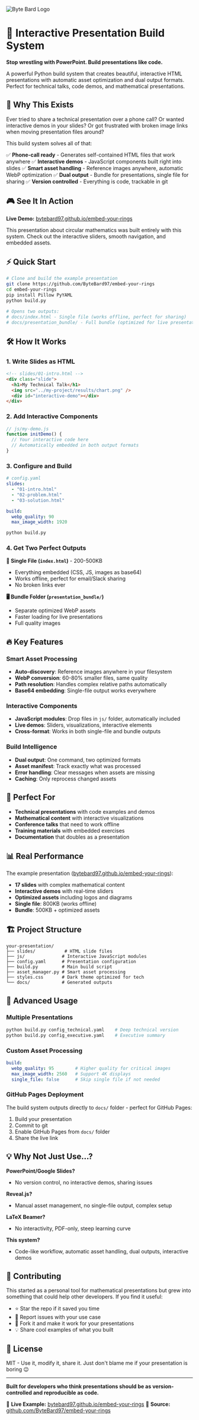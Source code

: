 ![Byte Bard Logo](bytebard-logo.webp)

# 🎯 Interactive Presentation Build System

**Stop wrestling with PowerPoint. Build presentations like code.**

A powerful Python build system that creates beautiful, interactive HTML presentations with automatic asset optimization and dual output formats. Perfect for technical talks, code demos, and mathematical presentations.

## 🚀 Why This Exists

Ever tried to share a technical presentation over a phone call? Or wanted interactive demos in your slides? Or got frustrated with broken image links when moving presentation files around?

This build system solves all of that:

✅ **Phone-call ready** - Generates self-contained HTML files that work anywhere
✅ **Interactive demos** - JavaScript components built right into slides
✅ **Smart asset handling** - Reference images anywhere, automatic WebP optimization
✅ **Dual output** - Bundle for presentations, single file for sharing
✅ **Version controlled** - Everything is code, trackable in git

## 🎮 See It In Action

**Live Demo:** [bytebard97.github.io/embed-your-rings](https://bytebard97.github.io/embed-your-rings/)

This presentation about circular mathematics was built entirely with this system. Check out the interactive sliders, smooth navigation, and embedded assets.

## ⚡ Quick Start

```bash
# Clone and build the example presentation
git clone https://github.com/ByteBard97/embed-your-rings
cd embed-your-rings
pip install Pillow PyYAML
python build.py

# Opens two outputs:
# docs/index.html - Single file (works offline, perfect for sharing)
# docs/presentation_bundle/ - Full bundle (optimized for live presentations)
```

## 🛠️ How It Works

### 1. Write Slides as HTML
```html
<!-- slides/01-intro.html -->
<div class="slide">
  <h1>My Technical Talk</h1>
  <img src="../my-project/results/chart.png" />
  <div id="interactive-demo"></div>
</div>
```

### 2. Add Interactive Components
```javascript
// js/my-demo.js
function initDemo() {
  // Your interactive code here
  // Automatically embedded in both output formats
}
```

### 3. Configure and Build
```yaml
# config.yaml
slides:
  - "01-intro.html"
  - "02-problem.html"
  - "03-solution.html"

build:
  webp_quality: 90
  max_image_width: 1920
```

```bash
python build.py
```

### 4. Get Two Perfect Outputs

**📱 Single File (`index.html`)** - 200-500KB
- Everything embedded (CSS, JS, images as base64)
- Works offline, perfect for email/Slack sharing
- No broken links ever

**🖥️ Bundle Folder (`presentation_bundle/`)**
- Separate optimized WebP assets
- Faster loading for live presentations
- Full quality images

## 🔥 Key Features

### Smart Asset Processing
- **Auto-discovery**: Reference images anywhere in your filesystem
- **WebP conversion**: 60-80% smaller files, same quality
- **Path resolution**: Handles complex relative paths automatically
- **Base64 embedding**: Single-file output works everywhere

### Interactive Components
- **JavaScript modules**: Drop files in `js/` folder, automatically included
- **Live demos**: Sliders, visualizations, interactive elements
- **Cross-format**: Works in both single-file and bundle outputs

### Build Intelligence
- **Dual output**: One command, two optimized formats
- **Asset manifest**: Track exactly what was processed
- **Error handling**: Clear messages when assets are missing
- **Caching**: Only reprocess changed assets

## 🎯 Perfect For

- **Technical presentations** with code examples and demos
- **Mathematical content** with interactive visualizations
- **Conference talks** that need to work offline
- **Training materials** with embedded exercises
- **Documentation** that doubles as a presentation

## 📊 Real Performance

The example presentation ([bytebard97.github.io/embed-your-rings](https://bytebard97.github.io/embed-your-rings/)):

- **17 slides** with complex mathematical content
- **Interactive demos** with real-time sliders
- **Optimized assets** including logos and diagrams
- **Single file**: 800KB (works offline)
- **Bundle**: 500KB + optimized assets

## 🏗️ Project Structure

```
your-presentation/
├── slides/           # HTML slide files
├── js/              # Interactive JavaScript modules
├── config.yaml      # Presentation configuration
├── build.py         # Main build script
├── asset_manager.py # Smart asset processing
├── styles.css       # Dark theme optimized for tech
└── docs/            # Generated outputs
```

## 🔧 Advanced Usage

### Multiple Presentations
```bash
python build.py config_technical.yaml    # Deep technical version
python build.py config_executive.yaml    # Executive summary
```

### Custom Asset Processing
```yaml
build:
  webp_quality: 95        # Higher quality for critical images
  max_image_width: 2560   # Support 4K displays
  single_file: false      # Skip single file if not needed
```

### GitHub Pages Deployment
The build system outputs directly to `docs/` folder - perfect for GitHub Pages:

1. Build your presentation
2. Commit to git
3. Enable GitHub Pages from `docs/` folder
4. Share the live link

## 💡 Why Not Just Use...?

**PowerPoint/Google Slides?**
- No version control, no interactive demos, sharing issues

**Reveal.js?**
- Manual asset management, no single-file output, complex setup

**LaTeX Beamer?**
- No interactivity, PDF-only, steep learning curve

**This system?**
- Code-like workflow, automatic asset handling, dual outputs, interactive demos

## 🤝 Contributing

This started as a personal tool for mathematical presentations but grew into something that could help other developers. If you find it useful:

- ⭐ Star the repo if it saved you time
- 🐛 Report issues with your use case
- 🔀 Fork it and make it work for your presentations
- 💡 Share cool examples of what you built

## 📜 License

MIT - Use it, modify it, share it. Just don't blame me if your presentation is boring 😉

---

**Built for developers who think presentations should be as version-controlled and reproducible as code.**

🔗 **Live Example:** [bytebard97.github.io/embed-your-rings](https://bytebard97.github.io/embed-your-rings/)
🔗 **Source:** [github.com/ByteBard97/embed-your-rings](https://github.com/ByteBard97/embed-your-rings)